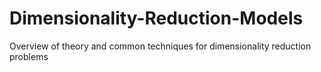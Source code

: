 # Dimensionality-Reduction-Models
Overview of theory and common techniques for dimensionality reduction problems
